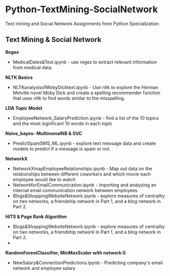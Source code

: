 # Python-TextMining-SocialNetwork
Text mining and Social Network Assignments from Python Specialization

## Text Mining & Social Network 
**Regex** 
- MedicalDates&Text.ipynb - use regex to extract relevant information from medical data.

**NLTK Basics**
- NLTKanalysisofMobyDicktext.ipynb - Use nltk to explore the Herman Melville novel Moby Dick and create a spelling recommender function that uses nltk to find words similar to the misspelling.

**LDA Topic Model** 
- EmployeeNetwork_SalaryPrediction.ipynb - find a list of the 10 topics and the most significant 10 words in each topic

**Naive_bayes- MultinomalNB & SVC**
- PredictSpamSMS_ML.ipynb - explore text message data and create models to predict if a message is spam or not.

**NetworkX**
- NetworkXmapEmployeeRelationships.ipynb - Map out data on the relationships between different coworkers and which movie each employee would like to watch 
- NetworkforEmailCommunication.ipynb - importing and analyzing an internal email communication network between employees
- Blogs&ShoppingWebsiteNetwork.ipynb - explore measures of centrality on two networks, a friendship network in Part 1, and a blog network in Part 2.

**HITS & Page Rank Algorithm**
- Blogs&ShoppingWebsiteNetwork.ipynb - explore measures of centrality on two networks, a friendship network in Part 1, and a blog network in Part 2.
- 
**RandomForestClassifier, MinMaxScaler with network G**
- NewSalary&ConnectionPredictions.ipynb - Predicting company's email network and employee salary
